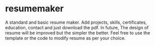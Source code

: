 # resumemaker
A standard and basic resume maker. Add projects, skills, certificates, education, contact and just download the pdf. In future, The design of resume will be improved but the simpler the better. Feel free to use the template or the code to modify resume as per your choice.
